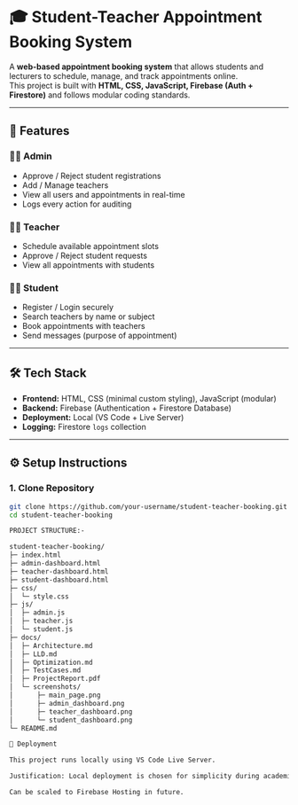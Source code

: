 # 🎓 Student-Teacher Appointment Booking System

A **web-based appointment booking system** that allows students and lecturers to schedule, manage, and track appointments online.  
This project is built with **HTML, CSS, JavaScript, Firebase (Auth + Firestore)** and follows modular coding standards.

---

## 🚀 Features

### 👩‍💼 Admin
- Approve / Reject student registrations  
- Add / Manage teachers  
- View all users and appointments in real-time  
- Logs every action for auditing  

### 👨‍🏫 Teacher
- Schedule available appointment slots  
- Approve / Reject student requests  
- View all appointments with students  

### 👩‍🎓 Student
- Register / Login securely  
- Search teachers by name or subject  
- Book appointments with teachers  
- Send messages (purpose of appointment)  

---

## 🛠️ Tech Stack
- **Frontend:** HTML, CSS (minimal custom styling), JavaScript (modular)  
- **Backend:** Firebase (Authentication + Firestore Database)  
- **Deployment:** Local (VS Code + Live Server)  
- **Logging:** Firestore `logs` collection  

---

## ⚙️ Setup Instructions

### 1. Clone Repository
```bash
git clone https://github.com/your-username/student-teacher-booking.git
cd student-teacher-booking

PROJECT STRUCTURE:-

student-teacher-booking/
├─ index.html
├─ admin-dashboard.html
├─ teacher-dashboard.html
├─ student-dashboard.html
├─ css/
│  └─ style.css
├─ js/
│  ├─ admin.js
│  ├─ teacher.js
│  └─ student.js
├─ docs/
│  ├─ Architecture.md
│  ├─ LLD.md
│  ├─ Optimization.md
│  ├─ TestCases.md
│  ├─ ProjectReport.pdf
│  └─ screenshots/
│      ├─ main_page.png
│      ├─ admin_dashboard.png
│      ├─ teacher_dashboard.png
│      └─ student_dashboard.png
└─ README.md

📌 Deployment

This project runs locally using VS Code Live Server.

Justification: Local deployment is chosen for simplicity during academic evaluation.

Can be scaled to Firebase Hosting in future.
